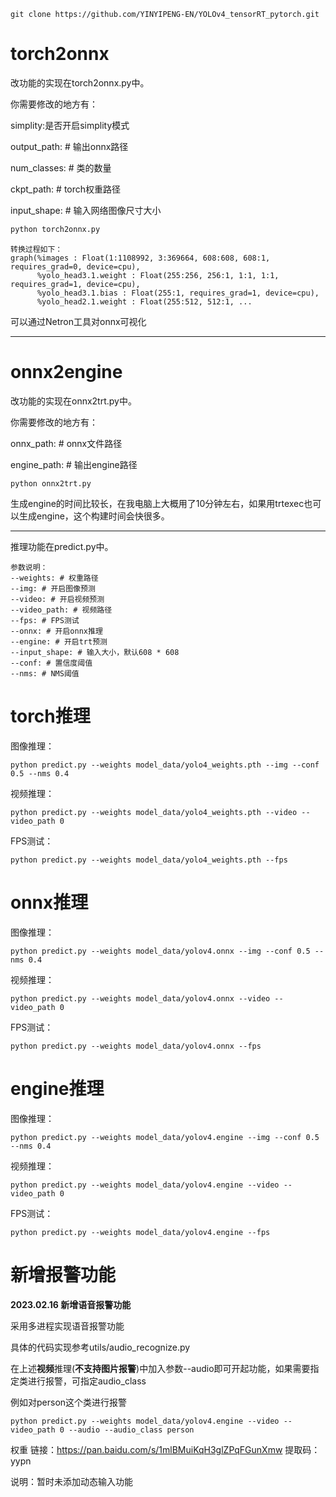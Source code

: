 ```
git clone https://github.com/YINYIPENG-EN/YOLOv4_tensorRT_pytorch.git
```

# torch2onnx

改功能的实现在torch2onnx.py中。

你需要修改的地方有：

simplity:是否开启simplity模式

output_path: # 输出onnx路径

num_classes: # 类的数量

ckpt_path: # torch权重路径

input_shape: # 输入网络图像尺寸大小

```python
python torch2onnx.py
```

```
转换过程如下：
graph(%images : Float(1:1108992, 3:369664, 608:608, 608:1, requires_grad=0, device=cpu),
      %yolo_head3.1.weight : Float(255:256, 256:1, 1:1, 1:1, requires_grad=1, device=cpu),
      %yolo_head3.1.bias : Float(255:1, requires_grad=1, device=cpu),
      %yolo_head2.1.weight : Float(255:512, 512:1, ...
```

可以通过Netron工具对onnx可视化

------

# onnx2engine

改功能的实现在onnx2trt.py中。

你需要修改的地方有：

onnx_path: # onnx文件路径

engine_path: # 输出engine路径

```
python onnx2trt.py
```

生成engine的时间比较长，在我电脑上大概用了10分钟左右，如果用trtexec也可以生成engine，这个构建时间会快很多。

------

推理功能在predict.py中。

```
参数说明：
--weights: # 权重路径
--img: # 开启图像预测
--video: # 开启视频预测
--video_path: # 视频路径
--fps: # FPS测试
--onnx: # 开启onnx推理
--engine: # 开启trt预测
--input_shape: # 输入大小，默认608 * 608
--conf: # 置信度阈值
--nms: # NMS阈值
```



# torch推理

图像推理：

```
python predict.py --weights model_data/yolo4_weights.pth --img --conf 0.5 --nms 0.4
```

视频推理：

```
python predict.py --weights model_data/yolo4_weights.pth --video --video_path 0
```

FPS测试：

```
python predict.py --weights model_data/yolo4_weights.pth --fps
```

# onnx推理

图像推理：

```
python predict.py --weights model_data/yolov4.onnx --img --conf 0.5 --nms 0.4
```

视频推理：

```
python predict.py --weights model_data/yolov4.onnx --video --video_path 0
```

FPS测试：

```
python predict.py --weights model_data/yolov4.onnx --fps
```

# engine推理

图像推理：

```
python predict.py --weights model_data/yolov4.engine --img --conf 0.5 --nms 0.4
```

视频推理：

```
python predict.py --weights model_data/yolov4.engine --video --video_path 0
```

FPS测试：

```
python predict.py --weights model_data/yolov4.engine --fps
```

# 新增报警功能

**2023.02.16 新增语音报警功能**

采用多进程实现语音报警功能

具体的代码实现参考utils/audio_recognize.py

在上述**视频**推理(**不支持图片报警**)中加入参数--audio即可开起功能，如果需要指定类进行报警，可指定audio_class

例如对person这个类进行报警

```shell
python predict.py --weights model_data/yolov4.engine --video --video_path 0 --audio --audio_class person
```



权重
链接：https://pan.baidu.com/s/1mlBMuiKqH3glZPqFGunXmw 
提取码：yypn

说明：暂时未添加动态输入功能

